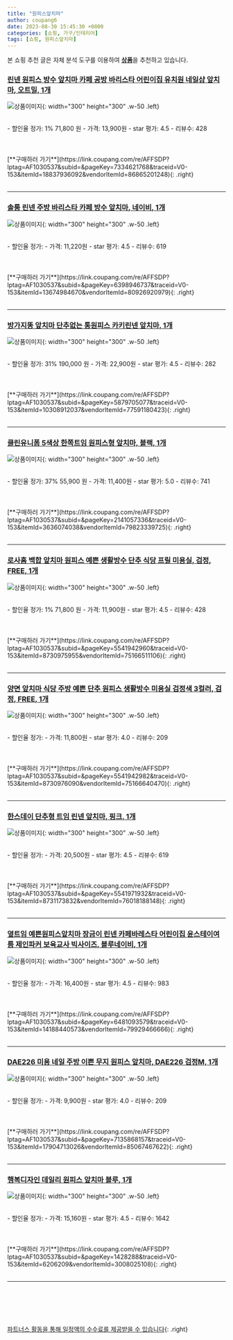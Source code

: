```yaml
---
title: "원피스앞치마"
author: coupang6
date: 2023-08-30 15:45:30 +0800
categories: [쇼핑, 가구/인테리어]
tags: [쇼핑, 원피스앞치마]
---
```


본 쇼핑 추천 글은 자체 분석 도구를 이용하여 [**상품**](https://link.coupang.com/a/bao1ui)을 추천하고 있습니다.

### [린넨 원피스 방수 앞치마 카페 공방 바리스타 어린이집 유치원 네일샵 앞치마, 오트밀, 1개](https://link.coupang.com/re/AFFSDP?lptag=AF1030537&subid=&pageKey=7334621768&traceid=V0-153&itemId=18837936092&vendorItemId=86865201248)

![상품이미지](https://thumbnail6.coupangcdn.com/thumbnails/remote/230x230ex/image/vendor_inventory/4e28/767f3e59bfa19df3200e58a58b979c4850d26bc75059abc15af32d38e864.jpg){: width="300" height="300" .w-50 .left}


<br>
- 할인율 정가: 1%  71,800   원
- 가격: 13,900원
- star 평가: 4.5
- 리뷰수: 428
<br>
<br>
<br>
<br>
[**구매하러 가기**](https://link.coupang.com/re/AFFSDP?lptag=AF1030537&subid=&pageKey=7334621768&traceid=V0-153&itemId=18837936092&vendorItemId=86865201248){: .right}
<br>
<br>

---

### [솔룸 린넨 주방 바리스타 카페 방수 앞치마, 네이비, 1개](https://link.coupang.com/re/AFFSDP?lptag=AF1030537&subid=&pageKey=6398946737&traceid=V0-153&itemId=13674984670&vendorItemId=80926920979)

![상품이미지](https://thumbnail6.coupangcdn.com/thumbnails/remote/230x230ex/image/retail/images/2022/03/16/18/6/1026cd3b-5433-4998-b079-90b28fc838f9.jpg){: width="300" height="300" .w-50 .left}


<br>
- 할인율 정가: 
- 가격: 11,220원
- star 평가: 4.5
- 리뷰수: 619
<br>
<br>
<br>
<br>
[**구매하러 가기**](https://link.coupang.com/re/AFFSDP?lptag=AF1030537&subid=&pageKey=6398946737&traceid=V0-153&itemId=13674984670&vendorItemId=80926920979){: .right}
<br>
<br>

---

### [방가지똥 앞치마 단추없는 통원피스 카키린넨 앞치마, 1개](https://link.coupang.com/re/AFFSDP?lptag=AF1030537&subid=&pageKey=5879705077&traceid=V0-153&itemId=10308912037&vendorItemId=77591180423)

![상품이미지](https://thumbnail7.coupangcdn.com/thumbnails/remote/230x230ex/image/vendor_inventory/51a0/2d5218d53e0a58a2fd517fab328c504c29eeb68ddd26a03e137414b70e03.jpg){: width="300" height="300" .w-50 .left}


<br>
- 할인율 정가: 31%  190,000   원
- 가격: 22,900원
- star 평가: 4.5
- 리뷰수: 282
<br>
<br>
<br>
<br>
[**구매하러 가기**](https://link.coupang.com/re/AFFSDP?lptag=AF1030537&subid=&pageKey=5879705077&traceid=V0-153&itemId=10308912037&vendorItemId=77591180423){: .right}
<br>
<br>

---

### [클린유니폼 5색상 한쪽트임 원피스형 앞치마, 블랙, 1개](https://link.coupang.com/re/AFFSDP?lptag=AF1030537&subid=&pageKey=2141057336&traceid=V0-153&itemId=3636074038&vendorItemId=79823339725)

![상품이미지](https://thumbnail8.coupangcdn.com/thumbnails/remote/230x230ex/image/retail/images/2021/12/14/15/3/cfb37acb-a4a0-44f9-8ced-5d3f5135fcbd.JPG){: width="300" height="300" .w-50 .left}


<br>
- 할인율 정가: 37%  55,900   원
- 가격: 11,400원
- star 평가: 5.0
- 리뷰수: 741
<br>
<br>
<br>
<br>
[**구매하러 가기**](https://link.coupang.com/re/AFFSDP?lptag=AF1030537&subid=&pageKey=2141057336&traceid=V0-153&itemId=3636074038&vendorItemId=79823339725){: .right}
<br>
<br>

---

### [로사홈 백합 앞치마 원피스 예쁜 생활방수 단추 식당 프릴 미용실, 검정, FREE, 1개](https://link.coupang.com/re/AFFSDP?lptag=AF1030537&subid=&pageKey=5541942960&traceid=V0-153&itemId=8730975955&vendorItemId=75166511106)

![상품이미지](https://thumbnail10.coupangcdn.com/thumbnails/remote/230x230ex/image/vendor_inventory/bf7f/ac1cb663d5aaec5b9932349525eb7c0f425c76cca936a85bc1373b62b46a.jpg){: width="300" height="300" .w-50 .left}


<br>
- 할인율 정가: 1%  71,800   원
- 가격: 11,900원
- star 평가: 4.5
- 리뷰수: 428
<br>
<br>
<br>
<br>
[**구매하러 가기**](https://link.coupang.com/re/AFFSDP?lptag=AF1030537&subid=&pageKey=5541942960&traceid=V0-153&itemId=8730975955&vendorItemId=75166511106){: .right}
<br>
<br>

---

### [양면 앞치마 식당 주방 예쁜 단추 원피스 생활방수 미용실 검정색 3컬러, 검정, FREE, 1개](https://link.coupang.com/re/AFFSDP?lptag=AF1030537&subid=&pageKey=5541942982&traceid=V0-153&itemId=8730976090&vendorItemId=75166640470)

![상품이미지](https://thumbnail7.coupangcdn.com/thumbnails/remote/230x230ex/image/vendor_inventory/2408/8421c12474a7ae29b9a1ecf0057104282051711bab15325f442d84a9dced.jpg){: width="300" height="300" .w-50 .left}


<br>
- 할인율 정가: 
- 가격: 11,800원
- star 평가: 4.0
- 리뷰수: 209
<br>
<br>
<br>
<br>
[**구매하러 가기**](https://link.coupang.com/re/AFFSDP?lptag=AF1030537&subid=&pageKey=5541942982&traceid=V0-153&itemId=8730976090&vendorItemId=75166640470){: .right}
<br>
<br>

---

### [한스데이 단추형 트임 린넨 앞치마, 핑크, 1개](https://link.coupang.com/re/AFFSDP?lptag=AF1030537&subid=&pageKey=5541971932&traceid=V0-153&itemId=8731173832&vendorItemId=76018188148)

![상품이미지](https://thumbnail10.coupangcdn.com/thumbnails/remote/230x230ex/image/retail/images/149947720817719-0d1e8fa1-046d-4d79-bef3-28276f0dfdbb.jpg){: width="300" height="300" .w-50 .left}


<br>
- 할인율 정가: 
- 가격: 20,500원
- star 평가: 4.5
- 리뷰수: 619
<br>
<br>
<br>
<br>
[**구매하러 가기**](https://link.coupang.com/re/AFFSDP?lptag=AF1030537&subid=&pageKey=5541971932&traceid=V0-153&itemId=8731173832&vendorItemId=76018188148){: .right}
<br>
<br>

---

### [옆트임 예쁜원피스앞치마 장금이 린넨 카페바레스타 어린이집 윤스테이여름 제인파커 보육교사 빅사이즈, 블루네이비, 1개](https://link.coupang.com/re/AFFSDP?lptag=AF1030537&subid=&pageKey=6481093579&traceid=V0-153&itemId=14188440573&vendorItemId=79929466666)

![상품이미지](https://thumbnail7.coupangcdn.com/thumbnails/remote/230x230ex/image/vendor_inventory/101b/102cb38147e0ca10ecd896d89b1134ababa65467b49861c72b35bf4bef5c.jpg){: width="300" height="300" .w-50 .left}


<br>
- 할인율 정가: 
- 가격: 16,400원
- star 평가: 4.5
- 리뷰수: 983
<br>
<br>
<br>
<br>
[**구매하러 가기**](https://link.coupang.com/re/AFFSDP?lptag=AF1030537&subid=&pageKey=6481093579&traceid=V0-153&itemId=14188440573&vendorItemId=79929466666){: .right}
<br>
<br>

---

### [DAE226 미용 네일 주방 이쁜 무지 원피스 앞치마, DAE226 검정M, 1개](https://link.coupang.com/re/AFFSDP?lptag=AF1030537&subid=&pageKey=7135868157&traceid=V0-153&itemId=17904713026&vendorItemId=85067467622)

![상품이미지](https://thumbnail9.coupangcdn.com/thumbnails/remote/230x230ex/image/vendor_inventory/775b/275b35390d6c24fc67e392c519fb4b10658a1c14b3a282a0922e8e40c4a0.jpg){: width="300" height="300" .w-50 .left}


<br>
- 할인율 정가: 
- 가격: 9,900원
- star 평가: 4.0
- 리뷰수: 209
<br>
<br>
<br>
<br>
[**구매하러 가기**](https://link.coupang.com/re/AFFSDP?lptag=AF1030537&subid=&pageKey=7135868157&traceid=V0-153&itemId=17904713026&vendorItemId=85067467622){: .right}
<br>
<br>

---

### [행복디자인 데일리 원피스 앞치마 블루, 1개](https://link.coupang.com/re/AFFSDP?lptag=AF1030537&subid=&pageKey=1428288&traceid=V0-153&itemId=6206209&vendorItemId=3008025108)

![상품이미지](https://thumbnail7.coupangcdn.com/thumbnails/remote/230x230ex/image/product/image/vendoritem/2016/06/15/3008025108/f4d30548-3687-4b35-865a-89f1826164fb.jpg){: width="300" height="300" .w-50 .left}


<br>
- 할인율 정가: 
- 가격: 15,160원
- star 평가: 4.5
- 리뷰수: 1642
<br>
<br>
<br>
<br>
[**구매하러 가기**](https://link.coupang.com/re/AFFSDP?lptag=AF1030537&subid=&pageKey=1428288&traceid=V0-153&itemId=6206209&vendorItemId=3008025108){: .right}
<br>
<br>

---
<br><br><br><br><br> [파트너스 활동을 통해 일정액의 수수료를 제공받을 수 있습니다](https://link.coupang.com/a/bao1ui){: .right}